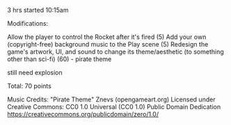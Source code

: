 
3 hrs
started 10:15am


Modifications:

Allow the player to control the Rocket after it's fired (5)
Add your own (copyright-free) background music to the Play scene (5) 
Redesign the game's artwork, UI, and sound to change its theme/aesthetic (to something other than sci-fi) (60) - pirate theme

still need explosion

Total: 70 points

Music Credits:
"Pirate Theme" Znevs (opengameart.org)
Licensed under Creative Commons: CC0 1.0 Universal (CC0 1.0) Public Domain Dedication
https://creativecommons.org/publicdomain/zero/1.0/
